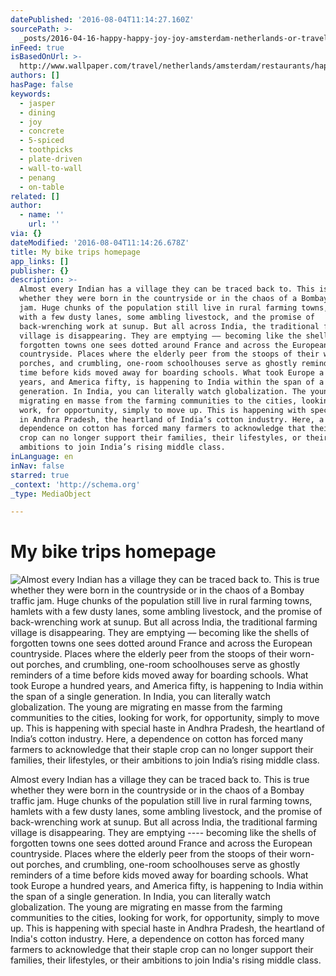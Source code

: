 ```yaml
---
datePublished: '2016-08-04T11:14:27.160Z'
sourcePath: >-
  _posts/2016-04-16-happy-happy-joy-joy-amsterdam-netherlands-or-travel-or-wallp.md
inFeed: true
isBasedOnUrl: >-
  http://www.wallpaper.com/travel/netherlands/amsterdam/restaurants/happy-happy-joy-joy
authors: []
hasPage: false
keywords:
  - jasper
  - dining
  - joy
  - concrete
  - 5-spiced
  - toothpicks
  - plate-driven
  - wall-to-wall
  - penang
  - on-table
related: []
author:
  - name: ''
    url: ''
via: {}
dateModified: '2016-08-04T11:14:26.678Z'
title: My bike trips homepage
app_links: []
publisher: {}
description: >-
  Almost every Indian has a village they can be traced back to. This is true
  whether they were born in the countryside or in the chaos of a Bombay traffic
  jam. Huge chunks of the population still live in rural farming towns, hamlets
  with a few dusty lanes, some ambling livestock, and the promise of
  back-wrenching work at sunup. But all across India, the traditional farming
  village is disappearing. They are emptying –– becoming like the shells of
  forgotten towns one sees dotted around France and across the European
  countryside. Places where the elderly peer from the stoops of their worn-out
  porches, and crumbling, one-room schoolhouses serve as ghostly reminders of a
  time before kids moved away for boarding schools. What took Europe a hundred
  years, and America fifty, is happening to India within the span of a single
  generation. In India, you can literally watch globalization. The young are
  migrating en masse from the farming communities to the cities, looking for
  work, for opportunity, simply to move up. This is happening with special haste
  in Andhra Pradesh, the heartland of India’s cotton industry. Here, a
  dependence on cotton has forced many farmers to acknowledge that their staple
  crop can no longer support their families, their lifestyles, or their
  ambitions to join India’s rising middle class.
inLanguage: en
inNav: false
starred: true
_context: 'http://schema.org'
_type: MediaObject

---
```

# My bike trips homepage
![Almost every Indian has a village they can be traced back to. This is true whether they were born in the countryside or in the chaos of a Bombay traffic jam. Huge chunks of the population still live in rural farming towns, hamlets with a few dusty lanes, some ambling livestock, and the promise of back-wrenching work at sunup. But all across India, the traditional farming village is disappearing. They are emptying –– becoming like the shells of forgotten towns one sees dotted around France and across the European countryside. Places where the elderly peer from the stoops of their worn-out porches, and crumbling, one-room schoolhouses serve as ghostly reminders of a time before kids moved away for boarding schools. What took Europe a hundred years, and America fifty, is happening to India within the span of a single generation. In India, you can literally watch globalization. The young are migrating en masse from the farming communities to the cities, looking for work, for opportunity, simply to move up. This is happening with special haste in Andhra Pradesh, the heartland of India’s cotton industry. Here, a dependence on cotton has forced many farmers to acknowledge that their staple crop can no longer support their families, their lifestyles, or their ambitions to join India’s rising middle class.](https://the-grid-user-content.s3-us-west-2.amazonaws.com/c3f8789e-ddaf-4fc8-b11d-a5ae9abb999f.jpg)

Almost every Indian has a village they can be traced back to. This is true whether they were born in the countryside or in the chaos of a Bombay traffic jam. Huge chunks of the population still live in rural farming towns, hamlets with a few dusty lanes, some ambling livestock, and the promise of back-wrenching work at sunup. But all across India, the traditional farming village is disappearing. They are emptying ---- becoming like the shells of forgotten towns one sees dotted around France and across the European countryside. Places where the elderly peer from the stoops of their worn-out porches, and crumbling, one-room schoolhouses serve as ghostly reminders of a time before kids moved away for boarding schools. What took Europe a hundred years, and America fifty, is happening to India within the span of a single generation. In India, you can literally watch globalization. The young are migrating en masse from the farming communities to the cities, looking for work, for opportunity, simply to move up. This is happening with special haste in Andhra Pradesh, the heartland of India's cotton industry. Here, a dependence on cotton has forced many farmers to acknowledge that their staple crop can no longer support their families, their lifestyles, or their ambitions to join India's rising middle class.